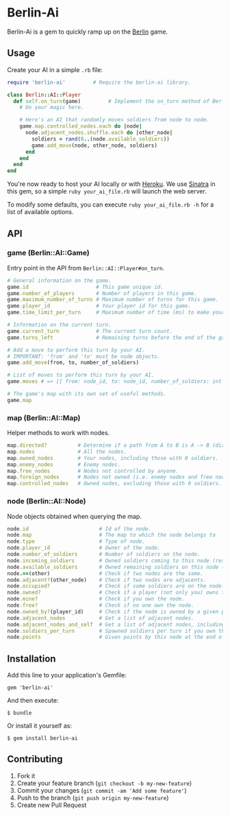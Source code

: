 # Berlin-Ai

Berlin-Ai is a gem to quickly ramp up on the [Berlin](http://www.berlin-ai.com) game.

## Usage

Create your AI in a simple `.rb` file:

```ruby
require 'berlin-ai'         # Require the berlin-ai library.

class Berlin::AI::Player
  def self.on_turn(game)         # Implement the on_turn method of Berlin::AI::Player.
    # Do your magic here.

    # Here's an AI that randomly moves soldiers from node to node.
    game.map.controlled_nodes.each do |node|
      node.adjacent_nodes.shuffle.each do |other_node|
        soldiers = rand(0..(node.available_soldiers))
        game.add_move(node, other_node, soldiers)
      end
    end
  end
end
```

You're now ready to host your AI locally or with [Heroku](https://devcenter.heroku.com/articles/rack). We use [Sinatra](http://www.sinatrarb.com) in this gem, so a simple `ruby your_ai_file.rb` will launch the web server.

To modify some defaults, you can execute `ruby your_ai_file.rb -h` for a list of available options.

## API

### game (Berlin::AI::Game)

Entry point in the API from `Berlin::AI::Player#on_turn`.

```ruby
# General information on the game.
game.id                      # This game unique id.
game.number_of_players       # Number of players in this game.
game.maximum_number_of_turns # Maximum number of turns for this game.
game.player_id               # Your player id for this game.
game.time_limit_per_turn     # Maximum number of time (ms) to make your moves, per turn.

# Information on the current turn.
game.current_turn            # The current turn count.
game.turns_left              # Remaining turns before the end of the game.

# Add a move to perform this turn by your AI.
# IMPORTANT: 'from' and 'to' must be node objects.
game.add_move(from, to, number_of_soldiers)

# List of moves to perform this turn by your AI.
game.moves # => [{ from: node_id, to: node_id, number_of_soldiers: int }]

# The game's map with its own set of useful methods.
game.map
```

### map (Berlin::AI::Map)

Helper methods to work with nodes.

```ruby
map.directed?          # Determine if a path from A to B is A -> B (directed) or A <-> B (not directed)
map.nodes              # All the nodes.
map.owned_nodes        # Your nodes, including those with 0 soldiers.
map.enemy_nodes        # Enemy nodes.
map.free_nodes         # Nodes not controlled by anyone.
map.foreign_nodes      # Nodes not owned (i.e. enemy nodes and free nodes).
map.controlled_nodes   # Owned nodes, excluding those with 0 soldiers.
```

### node (Berlin::AI::Node)

Node objects obtained when querying the map.

```ruby
node.id                       # Id of the node.
node.map                      # The map to which the node belongs to
node.type                     # Type of node.
node.player_id                # Owner of the node.
node.number_of_soldiers       # Number of soldiers on the node.
node.incoming_soldiers        # Owned soldiers coming to this node (result from add_move calls).
node.available_soldiers       # Owned remaining soldiers on this node (result from add_move calls).
node.==(other)                # Check if two nodes are the same.
node.adjacent?(other_node)    # Check if two nodes are adjacents.
node.occupied?                # Check if some soldiers are on the node.
node.owned?                   # Check if a player (not only you) owns the node.
node.mine?                    # Check if you own the node.
node.free?                    # Check if no one own the node.
node.owned_by?(player_id)     # Check if the node is owned by a given player.
node.adjacent_nodes           # Get a list of adjacent nodes.
node.adjacent_nodes_and_self  # Get a list of adjacent nodes, including this node.
node.soldiers_per_turn        # Spawned soldiers per turn if you own this node.
node.points                   # Given points by this node at the end of the game.
```

## Installation

Add this line to your application's Gemfile:

    gem 'berlin-ai'

And then execute:

    $ bundle

Or install it yourself as:

    $ gem install berlin-ai

## Contributing

1. Fork it
2. Create your feature branch (`git checkout -b my-new-feature`)
3. Commit your changes (`git commit -am 'Add some feature'`)
4. Push to the branch (`git push origin my-new-feature`)
5. Create new Pull Request
